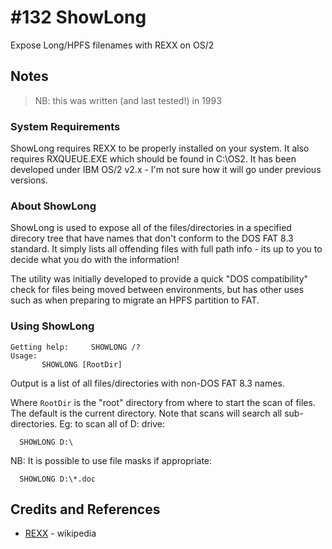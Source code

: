 # #132 ShowLong

Expose Long/HPFS filenames with REXX on OS/2

## Notes

> NB: this was written (and last tested!) in 1993


### System Requirements

ShowLong requires REXX to be properly installed on your system. It also
requires RXQUEUE.EXE which should be found in C:\OS2. It has been developed
under IBM OS/2 v2.x - I'm not sure how it will go under previous versions.

### About ShowLong

ShowLong is used to expose all of the files/directories in a specified direcory
tree that have names that don't conform to the DOS FAT 8.3 standard.
It simply lists all offending files with full path info - its up to you
to decide what you do with the information!

The utility was initially developed to provide a quick "DOS compatibility"
check for files being moved between environments, but has other uses such
as when preparing to migrate an HPFS partition to FAT.

### Using ShowLong

```
Getting help:     SHOWLONG /?
Usage:
       SHOWLONG [RootDir]
```

Output is a list of all files/directories with non-DOS FAT 8.3 names.

Where `RootDir` is the "root" directory from where to start the scan of files. The
default is the current directory. Note that scans will search all
sub-directories.
Eg: to scan all of D: drive:

```
  SHOWLONG D:\
```

NB: It is possible to use file masks if appropriate:

```
  SHOWLONG D:\*.doc
```

## Credits and References

* [REXX](https://en.wikipedia.org/wiki/Rexx) - wikipedia
